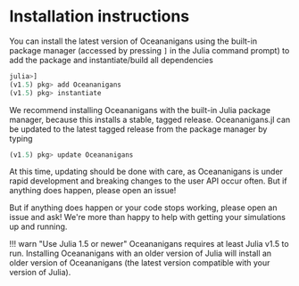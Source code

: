 # Installation instructions

You can install the latest version of Oceananigans using the built-in package manager (accessed by pressing `]` in the
Julia command prompt) to add the package and instantiate/build all dependencies

```julia
julia>]
(v1.5) pkg> add Oceananigans
(v1.5) pkg> instantiate
```

We recommend installing Oceananigans with the built-in Julia package manager, because this installs a stable, tagged
release. Oceananigans.jl can be updated to the latest tagged release from the package manager by typing

```julia
(v1.5) pkg> update Oceananigans
```

At this time, updating should be done with care, as Oceananigans is under rapid development and breaking changes to the user API occur often. But if anything does happen, please open an issue!

But if anything does happen or your code stops working, please open an issue and ask! We're more than happy to help with getting your simulations up and running.

!!! warn "Use Julia 1.5 or newer"
    Oceananigans requires at least Julia v1.5 to run.
    Installing Oceananigans with an older version of Julia will install an older version of Oceananigans (the latest version compatible with your version of Julia).
